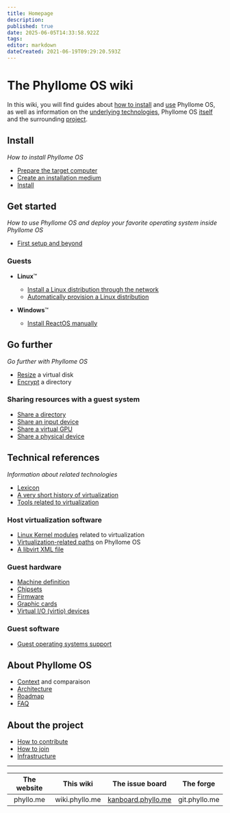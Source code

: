 ```yaml
---
title: Homepage
description: 
published: true
date: 2025-06-05T14:33:58.922Z
tags: 
editor: markdown
dateCreated: 2021-06-19T09:29:20.593Z
---
```


# The Phyllome OS wiki

In this wiki, you will find guides about [how to install](#install) and [use](#get-started) Phyllome OS, as well as information on the [underlying technologies](#references), Phyllome OS [itself](#about-phyllome-os) and the surrounding [project](#about-the-project).

## Install

*How to install Phyllome OS*

- [Prepare the target computer](/deploy/prepare)
- [Create an installation medium](/deploy/medium)
- [Install](/deploy/install)

## Get started

*How to use Phyllome OS and deploy your favorite operating system inside Phyllome OS*

- [First setup and beyond](/getstarted/firstsetup)

### Guests
	
- **Linux**:tm:  
	- [Install a Linux distribution through the network](/getstarted/install-guest) 
	- [Automatically provision a Linux distribution](/getstarted/virt-install)

- **Windows**:tm:
	- [Install ReactOS manually](/getstarted/reactos)

## Go further

*Go further with Phyllome OS*

- [Resize](/gofurther/resize) a virtual disk
- [Encrypt](/gofurther/encrypt) a directory

### Sharing resources with a guest system

- [Share a directory](/gofurther/virtiofs)
- [Share an input device](/gofurther/evdev)
- [Share a virtual GPU](/gofurther/vfio-mdev)
- [Share a physical device](/gofurther/vfio-pci)

## Technical references

*Information about related technologies*

- [Lexicon](/virt/lexicon)
- [A very short history of virtualization](/virt/history)
- [Tools related to virtualization](/virt/tools)

### Host virtualization software

- [Linux Kernel modules](/virt/host/modules) related to virtualization
- [Virtualization-related paths](/virt/host/paths) on Phyllome OS
- [A libvirt XML file](/virt/host/xml)

### Guest hardware

- [Machine definition](/virt/vm)
- [Chipsets](/virt/vm/chipset)
- [Firmware](/virt/vm/firmware)
- [Graphic cards](/virt/vm/graphic-card)
- [Virtual I/O (virtio) devices](/virt/vm/virtio)

### Guest software

- [Guest operating systems support](/virt/guest.md)

## About Phyllome OS

- [Context](/phyllomeos/context) and comparaison
- [Architecture](/phyllomeos/purpose)
- [Roadmap](/phyllomeos/roadmap)
- [FAQ](/phyllomeos/faq)

## About the project

- [How to contribute](/project/contribute)
- [How to join](/project/join)
- [Infrastructure](/project/infrastructure)

---

| The website | This wiki | The issue board | The forge | 
| :-: | :-: | :-: | :-: |
| phyllo.me | wiki.phyllo.me | [kanboard.phyllo.me](https://kanboard.phyllo.me/b/CH7qd98J2v7egmodk/development) | git.phyllo.me |